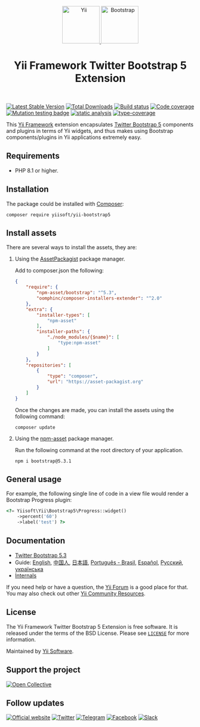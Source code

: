 <p align="center">
    <a href="https://github.com/yiisoft" target="_blank">
        <img src="https://yiisoft.github.io/docs/images/yii_logo.svg" height="100px" alt="Yii">
    </a>
    <a href="https://getbootstrap.com/" target="_blank">
        <img src="https://v4-alpha.getbootstrap.com/assets/brand/bootstrap-solid.svg" height="100px" alt="Bootstrap">
    </a>
    <h1 align="center">Yii Framework Twitter Bootstrap 5 Extension</h1>
    <br>
</p>

[![Latest Stable Version](https://poser.pugx.org/yiisoft/yii-bootstrap5/v/stable.png)](https://packagist.org/packages/yiisoft/yii-bootstrap5)
[![Total Downloads](https://poser.pugx.org/yiisoft/yii-bootstrap5/downloads.png)](https://packagist.org/packages/yiisoft/yii-bootstrap5)
[![Build status](https://github.com/yiisoft/yii-bootstrap5/workflows/build/badge.svg)](https://github.com/yiisoft/yii-bootstrap5/actions?query=workflow%3Abuild)
[![Code coverage](https://codecov.io/gh/yiisoft/yii-bootstrap5/graph/badge.svg?token=S8ISXCPS2A)](https://codecov.io/gh/yiisoft/yii-bootstrap5)
[![Mutation testing badge](https://img.shields.io/endpoint?style=flat&url=https%3A%2F%2Fbadge-api.stryker-mutator.io%2Fgithub.com%2Fyiisoft%2Fyii-bootstrap5%2Fmaster)](https://dashboard.stryker-mutator.io/reports/github.com/yiisoft/yii-bootstrap5/master)
[![static analysis](https://github.com/yiisoft/yii-bootstrap5/workflows/static%20analysis/badge.svg)](https://github.com/yiisoft/yii-bootstrap5/actions?query=workflow%3A%22static+analysis%22)
[![type-coverage](https://shepherd.dev/github/yiisoft/yii-bootstrap5/coverage.svg)](https://shepherd.dev/github/yiisoft/yii-bootstrap5)

This [Yii Framework] extension encapsulates [Twitter Bootstrap 5] components
and plugins in terms of Yii widgets, and thus makes using Bootstrap components/plugins
in Yii applications extremely easy.

## Requirements

- PHP 8.1 or higher.

## Installation

The package could be installed with [Composer](https://getcomposer.org):

```shell
composer require yiisoft/yii-bootstrap5
```

## Install assets

There are several ways to install the assets, they are:

1. Using the [AssetPackagist](https://asset-packagist.org/) package manager.

    Add to composer.json the following:
    
    ```json
    {
        "require": {
            "npm-asset/bootstrap": "^5.3",
            "oomphinc/composer-installers-extender": "^2.0"
        },
        "extra": {
            "installer-types": [
                "npm-asset"
            ],
            "installer-paths": {
                "./node_modules/{$name}": [
                    "type:npm-asset"
                ]
            }
        },
        "repositories": [
            {
                "type": "composer",
                "url": "https://asset-packagist.org"
            }
        ]
    }
    ```
    
    Once the changes are made, you can install the assets using the following command:
    
    ```shell
    composer update
    ```

2. Using the [npm-asset](https://www.npmjs.com/) package manager.

    Run the following command at the root directory of your application.
    
    ```shell
    npm i bootstrap@5.3.1
    ```

## General usage

For example, the following single line of code in a view file would render a Bootstrap Progress plugin:

```php
<?= Yiisoft\Yii\Bootstrap5\Progress::widget()
    ->percent('60')
    ->label('test') ?>
```

## Documentation

- [Twitter Bootstrap 5.3](https://getbootstrap.com/docs/5.3/getting-started/introduction/)
- Guide: [English](docs/guide/en/README.md), [中国人](docs/guide/zh-CN/README.md), [日本語](docs/guide/ja/README.md), [Português - Brasil](docs/guide/pt-BR/README.md), [Español](docs/guide/es/README.md), [Русский](docs/guide/ru/README.md), [українська](docs/guide/ukr/README.md)
- [Internals](docs/internals.md)

If you need help or have a question, the [Yii Forum](https://forum.yiiframework.com/c/yii-3-0/63) is a good place for that.
You may also check out other [Yii Community Resources](https://www.yiiframework.com/community).

## License

The Yii Framework Twitter Bootstrap 5 Extension is free software. It is released under the terms of the BSD License.
Please see [`LICENSE`](./LICENSE.md) for more information.

Maintained by [Yii Software](https://www.yiiframework.com/).

## Support the project

[![Open Collective](https://img.shields.io/badge/Open%20Collective-sponsor-7eadf1?logo=open%20collective&logoColor=7eadf1&labelColor=555555)](https://opencollective.com/yiisoft)

## Follow updates

[![Official website](https://img.shields.io/badge/Powered_by-Yii_Framework-green.svg?style=flat)](https://www.yiiframework.com/)
[![Twitter](https://img.shields.io/badge/twitter-follow-1DA1F2?logo=twitter&logoColor=1DA1F2&labelColor=555555?style=flat)](https://twitter.com/yiiframework)
[![Telegram](https://img.shields.io/badge/telegram-join-1DA1F2?style=flat&logo=telegram)](https://t.me/yii3en)
[![Facebook](https://img.shields.io/badge/facebook-join-1DA1F2?style=flat&logo=facebook&logoColor=ffffff)](https://www.facebook.com/groups/yiitalk)
[![Slack](https://img.shields.io/badge/slack-join-1DA1F2?style=flat&logo=slack)](https://yiiframework.com/go/slack)

[Yii Framework]: https://www.yiiframework.com/
[Twitter Bootstrap 5]: https://getbootstrap.com/docs/5.3/getting-started/introduction/
